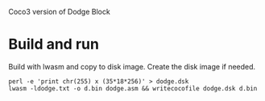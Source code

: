 Coco3 version of Dodge Block

# Build and run
Build with lwasm and copy to disk image. Create the disk image if needed.
```
perl -e 'print chr(255) x (35*18*256)' > dodge.dsk
lwasm -ldodge.txt -o d.bin dodge.asm && writecocofile dodge.dsk d.bin
```
